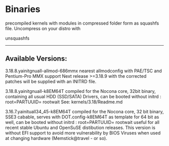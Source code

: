 #			Binaries			

precompiled kernels with modules in compressed folder form
as squashfs file.
Uncompress on your distro with 

unsquashfs 

--------------------
Available Versions:
--------------------

3.18.8.yainitgnuall-allmod-686mmx
  nearest allmodconfig with PAE/TSC and Pentium-Pro MMX support
  Next release >=3.18.9 with the corrected patches will be supplied
  with an INITRD file.
  
3.18.8.yainitgnuall-k8EM64T
  compiled for the Nocona core, 32bit binary, 
  containing all usual HDD (SSD/SATA) Drivers,
  can be booted without initrd :  root=PARTUUID=    rootwait
  See: kernels/3.18/Readme.md

3.16.7.yainituall34_45-k8EM64T
  compiled for the Nocona core, 32 bit binary, SSE3 cabable,
  serves with DOT.config-k8EM64T as  template for 64 bit as well,
  can be booted without initrd :  root=PARTUUID=    rootwait
  useful for all recent stable Ubuntu and OpenSuSE distibution releases.
  This version is without EFI support to avoid more vulnerability by 
  BIOS Viruses when used at changing hardware (Memstick@travel - or so). 
